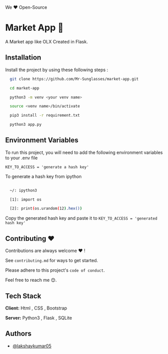 We ❤️ Open-Source

# Market App 🏪

A Market app like OLX Created in Flask.

## Installation

Install the project by using these following steps :

```bash
  git clone https://github.com/Mr-Sunglasses/market-app.git

  cd market-app

  python3 -m venv <your venv name>

  source <venv name>/bin/activate

  pip3 install -r requirement.txt

  python3 app.py

```
    
## Environment Variables

To run this project, you will need to add the following environment variables to your .env file

`KEY_TO_ACCESS = 'generate a hash key'`

To generate a hash key from ipython

```bash
  
  ~/: ipython3

  [1]: import os

  [2]: print(os.urandom(12).hex())

```

Copy the generated hash key and paste it to `KEY_TO_ACCESS = 'generated hash key'`


## Contributing ❤️

Contributions are always welcome ❤️ !

See `contributing.md` for ways to get started.

Please adhere to this project's `code of conduct`.

Feel free to reach me 😊.

## Tech Stack

**Client:** Html , CSS , Bootstrap 

**Server:** Python3 , Flask , SQLite


## Authors

- [@lakshaykumar05](https://github.com/lakshaykumar05)


